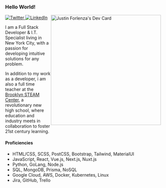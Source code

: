 ### Hello World!

<div align="left">
  <a href="https://twitter.com/JustinForNYC"  target="_blank">
    <img
      src="https://img.shields.io/twitter/follow/JustinForNYC?label=Twitter&logo=twitter&style=flat-square&color=1da1f2&logoColor=ffffff"
      alt="Twitter"
    />
  </a>
  <a href="www.linkedin.com/in/justinforlenza" target="_blank">
    <img
      src="https://img.shields.io/static/v1?logo=linkedin&style=flat-square&color=0072b1&label=LinkedIn&message=%E2%98%86"
      alt="LinkedIn"
    />
  </a>

  <a href="https://app.daily.dev/justinforlenza" style="float: right">
    <img src="https://api.daily.dev/devcards/v2/5fbeb3565c544378b193a71b9cbc5fbe.png?r=2id&type=default" width="356" alt="Justin Forlenza's Dev Card"/>
  </a>
</div>

I am a Full Stack Developer & I.T. Specialist living in New York City, with a passion for developing intuitive solutions for any problem.

In addition to my work as a developer, i am also a full time teacher at the [Brooklyn STEAM Center](https://www.brooklynsteamcenter.org), a revolutionary new high school, where education and industry meets in collaboration to foster 21st century learning.


#### Proficiencies 
- HTML/CSS, SCSS, PostCSS, Bootstrap, Tailwind, MaterialUI
- JavaScript, React, Vue.js, Next.js, Nuxt.js
- Python, GoLang, Node.js
- SQL, MongoDB, Prisma, NoSQL
- Google Cloud, AWS, Docker, Kubernetes, Linux
- Jira, GitHub, Trello

